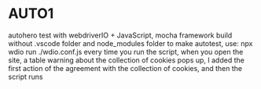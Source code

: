 # AUTO1
autohero test with webdriverIO + JavaScript, mocha framework
build without .vscode folder and node_modules folder
to make autotest, use: npx wdio run ./wdio.conf.js
every time you run the script, when you open the site, a table warning about the collection of cookies pops up, I added the first action of the agreement with the collection of cookies, and then the script runs
